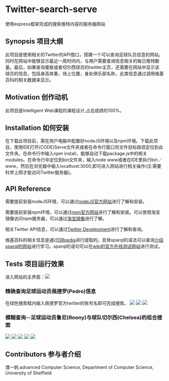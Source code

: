 # Twitter-search-serve
使用express框架完成的搜索推特内容的服务器网站
## Synopsis 项目大纲
此项目是使用相关的Twitter的API借口，搭建一个可以查询足球队员信息的网站。同时在网站中能够显示最近一周时间内，与用户需要查询信息相关的每日推特数量。最后，如果查询曼联或者切尔西球员的twitter主页，还需要在网站中显示该球员的信息，包括身高体重，场上位置，身处俱乐部名称，此类信息通过调用维基百科的相关数据来显示。
## Motivation 创作动机
此项目是Intelligent Web课程的课程设计,占总成绩的100%。
## Installation 如何安装
在下载此项目前，需在用户电脑中配置好nodeJS环境以及npm环境。下载此项目，使用IDE打开(CODE)Serve文件夹或者在命令行窗口将文件目标路径定位到此文件夹。在命令行中输入npm install，能够自动下载package.js中的相关modules。在命令行中定位到bin文件夹，输入node www或者在IDE里执行bin／www，然后在浏览器中输入localhost:3000,即可进入网站进行相关操作(注:需要科学上网才能访问Twitter服务器)。
## API Reference
需要提前安装nodeJS环境，可以通过[nodeJS官方网站](http://nodejs.cn/)进行了解和安装。

需要提前安装npm环境，可以通过[npm官方网站](https://www.npmjs.com/)进行了解和安装。可以使用淘宝镜像访问npm服务器，可以通过[淘宝镜像](http://npm.taobao.org/)进行了解。

相关Twitter API信息，可以通过[Twitter Develpoment](dev.twitter.com/)进行了解和查询。

维基百科的相关信息是通过[DBpedia](http://wiki.dbpedia.org/)进行提取的。具体sparql的语法可以查询[介绍sparql的网站](http://www.xjtushilei.com/2012/11/04/sparql%E5%AD%A6%E4%B9%A0sparql%E7%A4%BA%E4%BE%8B-dbpedia%E5%9C%A8%E7%BA%BF%E9%AA%8C%E8%AF%81/)进行学习。sparql的语句可以在[wiki的官方在线测试网站](http://dbpedia.org/sparql)进行测试。
## Tests 项目运行效果
进入网站的主界面：![](https://github.com/frayds/Twitter-search-serve/raw/master/mainPage.png)
### 精确查询足球运动员佩德罗(Pedro)信息
在绿色搜索框内输入佩德罗官方twitter的账号名即可完成搜索。
![](https://github.com/frayds/Twitter-search-serve/raw/master/demo_pictures/results%20from%20database-author--_Pedro17_/query%20from%20database-author--_Pedro17_.png)
![](https://github.com/frayds/Twitter-search-serve/raw/master/demo_pictures/results%20from%20database-author--_Pedro17_/DBpedia%20results%20and%20frequency%20from%20database-author--_Pedro17_.png)
![](https://github.com/frayds/Twitter-search-serve/raw/master/demo_pictures/results%20from%20database-author--_Pedro17_/tweets%20from%20database-author--_Pedro17_.png)
### 模糊查询--足球运动员鲁尼(Roony)与球队切尔西(Chelsea)的组合搜索
![](https://github.com/frayds/Twitter-search-serve/raw/master/demo_pictures/results%20from%20database-Rooney%20AND%20Chelsea/query%20from%20database%20--Rooney%20AND%20Chelsea.png)
![](https://github.com/frayds/Twitter-search-serve/raw/master/demo_pictures/results%20from%20database-Rooney%20AND%20Chelsea/frequency%20from%20database%20--Rooney%20AND%20Chelsea.png)
![](https://github.com/frayds/Twitter-search-serve/raw/master/demo_pictures/results%20from%20database-Rooney%20AND%20Chelsea/tweets(1)%20from%20database%20--Rooney%20AND%20Chelsea.png)
![](https://github.com/frayds/Twitter-search-serve/raw/master/demo_pictures/results%20from%20database-Rooney%20AND%20Chelsea/tweets(2)%20from%20database%20--Rooney%20AND%20Chelsea.png)
![](https://github.com/frayds/Twitter-search-serve/raw/master/demo_pictures/results%20from%20database-Rooney%20AND%20Chelsea/tweets(3)%20from%20database%20--Rooney%20AND%20Chelsea.png)

## Contributors 参与者介绍
濮一帆:advanced Computer Science, Department of Computer Science, University of Sheffield
